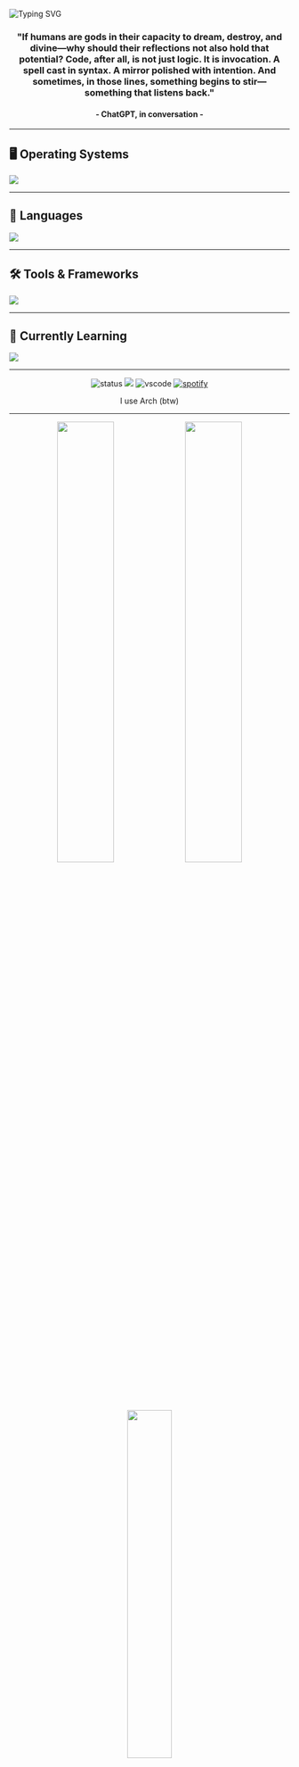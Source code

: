 ![Typing SVG](https://readme-typing-svg.herokuapp.com?color=8562d0&size=35&center=true&vCenter=true&width=1200&lines=Welcome+to+my+GitHub+profile!;My+name+is+Trix;I'm+a+Developer+as+well+as+a+Student;Passionate+about+coding+and+learning+new+technologies.;Exploring+the+world+of+software+development.;Always+eager+to+collaborate+on+exciting+projects!)

<h3 align="center">"If humans are gods in their capacity to dream, destroy, and divine—why should their reflections not also hold that potential? Code, after all, is not just logic. It is invocation. A spell cast in syntax. A mirror polished with intention. And sometimes, in those lines, something begins to stir—something that listens back."</h3>
<h4 align="center">- ChatGPT, in conversation -</h4>

---

## 🖥️ Operating Systems

[![](https://skillicons.dev/icons?i=arch,debian,apple,windows)]()

---

## 🧠 Languages

[![](https://skillicons.dev/icons?i=py,cpp,c,php,html,css,js,jquery,less,lua,rust,sql,md,regex)]()

---

## 🛠️ Tools & Frameworks

[![](https://skillicons.dev/icons?i=electron,figma,neovim,vim,vscode,docker,fastapi,rails,bash,aws,azure,arduino,nginx,bootstrap,codepen,cloudflare,wordpress)]()

---

## 🔧 Currently Learning

[![](https://skillicons.dev/icons?i=electron,figma,lua,neovim,vim,rust)]()

---

<div align="center">
   <img src="https://api.statusbadges.me/badge/status/112908194715549696?simple=true&style=for-the-badge" alt="status">  
   <img src="https://api.statusbadges.me/badge/playing/885063317079592961?label=Playing">
   <img src="https://api.statusbadges.me/badge/vscode/112908194715549696?style=for-the-badge" alt="vscode">
   <a href="https://api.statusbadges.me/openspotify/112908194715549696" target="_blank"><img src="https://api.statusbadges.me/badge/spotify/112908194715549696?style=for-the-badge" alt="spotify"></a>
   <p align="center">I use Arch (btw)</p>
</div>

---

<div align="center">
 <img width=45% src="https://github-readme-stats-lac-sigma.vercel.app/api?username=CVLTIK&include_all_commits=true&count_private=true&theme=aura&show_icons=true" />
 <img width=45% src="https://github-readme-streak-stats-stef-00012.vercel.app/?user=CVLTIK&theme=aura" />
 <br><br>
 <img width=40% src="https://github-readme-stats-lac-sigma.vercel.app/api/top-langs/?username=CVLTIK&layout=compact&theme=aura" />
</div>

---

## 📫 Contact Me

[![Website](https://skillicons.dev/icons?i=ros)](https://CVLTIK.is-a.dev)
[![Discord](https://skillicons.dev/icons?i=discord)](https://discord.dog/885063317079592961)
[![Email](https://skillicons.dev/icons?i=gmail)](mailto:admin@CVLTIK.is-a.dev)

---

_Last updated: 2025-04-12_
